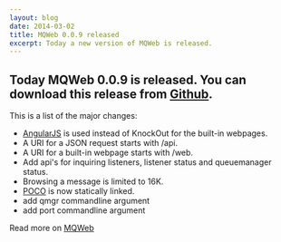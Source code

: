 ```yaml
---
layout: blog
date: 2014-03-02
title: MQWeb 0.0.9 released 
excerpt: Today a new version of MQWeb is released.
---
```

Today MQWeb 0.0.9 is released. You can download this release from 
[Github](https://github.com/fbraem/mqweb/releases/tag/v0.0.9).
---

This is a list of the major changes:

+ [AngularJS](http://angularjs.org) is used instead of KnockOut for the built-in
webpages.
+ A URI for a JSON request starts with /api.
+ A URI for a built-in webpage starts with /web.
+ Add api's for inquiring listeners, listener status and queuemanager status.
+ Browsing a message is limited to 16K.
+ [POCO](http://www.pocoproject.org) is now statically linked.
+ add qmgr commandline argument
+ add port commandline argument

Read more on [MQWeb](https://fbraem.github.io/mqweb/)

